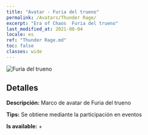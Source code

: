 ```yaml
---
title: "Avatar - Furia del trueno"
permalink: /Avatars/Thunder Rage/
excerpt: "Era of Chaos  Furia del trueno"
last_modified_at: 2021-08-04
locale: es
ref: "Thunder Rage.md"
toc: false
classes: wide
---
```

 ![Furia del trueno](/images/a/avatarFrame_57.png)

## Detalles

 **Descripción:** Marco de avatar de Furia del trueno 

 **Tips:** Se obtiene mediante la participación en eventos 

 **Is available:**  + 

